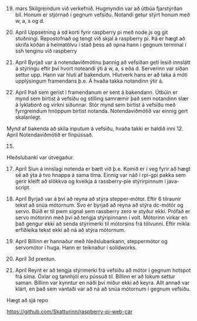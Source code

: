 19. mars 
Skilgreindum við verkefnið. Hugmyndin var að útbúa fjarstýrðan bíl. Honum er stjórnað í gegnum vefsíðu. Notandi getur stýrt honum með w, a, s og d.

9. Apríl 
Uppsetning á sd korti fyrir raspberry pi með node.js og git stuðningi. Repostofnað og tengt við skjal á raspberry pi. Þá er hægt að skrifa kóðan á heimatölvu í stað þess að opna hann i gegnum terminal í ssh tenginu við raspberry

10. Apríl
Byrjað var á notendaviðmótinu þannig að vefsíðan geti lesið innslátt á stýringu eftir því hvort noteandi ýti á w, a, s eða d. Serverinn var síðan settur upp. Hann var hluti af bakendum. Hlutverk hans er að taka á móti  upplýsingum framendans þ.e. Á hvaða takka notandinn ýtir á.


11. Apríl
Það sem gerist í framendanum er sent á bakendann. Útbúin er mynd sem birtist á vefsíðu og stilling samræmir það sem notandinn slær á lyklaborð og virkni síðunnar. Stór mynd sem birtist á vefsíðu með fyrrgreindum hnöppum birtist notanda. Notendaviðmótið var einnig gert skalanlegt.

Mynd af bakenda að skila inputum á vefsíðu, hvaða takki er haldið inni
12. Apríl
Notendaviðmótið er fínpússað.

15.
Hleðslubanki var útvegaður.

17. Apríl
Síun á innslagi notenda er bætt við þ.e. Komið er í veg fyrir að hægt sé að ýta á tvo hnappa á sama tíma. Einnig var náð í rpi-gpi pakka sem gerir kleift að slökkva og kveikja á rassberry-pie  stýrirpinnum í java-script.

18. Apríl
Byrjað var á því að reyna að stýra stepper-mótor. Eftir 6 tilraunir tekst að snúa mótornum. Svo er byrjað að reyna að stýra dc-mótór og servo. Búið er til pwm signal sem rassberry zero w styður ekki. Prófað er servo mótorinn með því að tengja stýripinnann í volt. Mótorinn virkar en það gengur ekki að senda stýrimerki til mótorsins frá tölvunni. Eftir mikla erfiðleika tekst ekki að ná að stýra mótornum.

19. Apríl
Bíllinn er hannaður með hleðslubankann, steppermótor og servomótor í huga. Hann er teiknaður í solidworks.

20. Apríl 
3d prentun.


22. Apríl 
Reynt er að tengja stýrimerki frá vefsíðu að mótor í gegnum hotspot frá síma. Öxlar og tannhjól eru pússuð til. Bíllinn er að lokum settur saman. Bíllinn var kynntur en náði því miður ekki að keyra. Allt annað var klárt, en það sem vantaði var að ná að snúa mótornum í gegnum vefsíðu.



Hægt að sjá repo

https://github.com/Skatturinn/raspberry-pi-web-car
